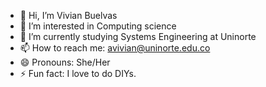 - 👋 Hi, I’m Vivian Buelvas
- 👀 I’m interested in Computing science
- 🌱 I’m currently studying Systems Engineering at Uninorte
- 📫 How to reach me: avivian@uninorte.edu.co
- 😄 Pronouns: She/Her
- ⚡ Fun fact: I love to do DIYs.

<!---
VivianBuelvas/VivianBuelvas is a ✨ special ✨ repository because its `README.md` (this file) appears on your GitHub profile.
You can click the Preview link to take a look at your changes.
--->
